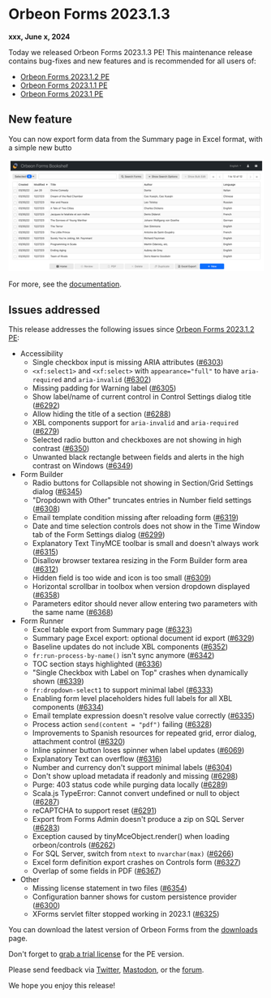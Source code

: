 # Orbeon Forms 2023.1.3

__xxx, June x, 2024__

Today we released Orbeon Forms 2023.1.3 PE! This maintenance release contains bug-fixes and new features and is recommended for all users of:

- [Orbeon Forms 2023.1.2 PE](orbeon-forms-2023.1.2.md)
- [Orbeon Forms 2023.1.1 PE](orbeon-forms-2023.1.1.md)
- [Orbeon Forms 2023.1 PE](orbeon-forms-2023.1.md)

## New feature

You can now export form data from the Summary page in Excel format, with a simple new butto

![Form data and Excel export button on the Summary page](/form-runner/images/summary-excel-export.png)

For more, see the [documentation](/form-runner/feature/summary-page-export.md).

## Issues addressed

This release addresses the following issues since [Orbeon Forms 2023.1.2 PE](orbeon-forms-2023.1.2.md):

- Accessibility
    - Single checkbox input is missing ARIA attributes ([\#6303](https://github.com/orbeon/orbeon-forms/issues/6303))
    - `<xf:select1>` and `<xf:select>` with `appearance="full"` to have `aria-required` and `aria-invalid` ([\#6302](https://github.com/orbeon/orbeon-forms/issues/6302))
    - Missing padding for Warning label ([\#6305](https://github.com/orbeon/orbeon-forms/issues/6305))
    - Show label/name of current control in Control Settings dialog title ([\#6292](https://github.com/orbeon/orbeon-forms/issues/6292))
    - Allow hiding the title of a section ([\#6288](https://github.com/orbeon/orbeon-forms/issues/6288))
    - XBL components support for `aria-invalid` and `aria-required` ([\#6279](https://github.com/orbeon/orbeon-forms/issues/6279))
    - Selected radio button and checkboxes are not showing in high contrast ([\#6350](https://github.com/orbeon/orbeon-forms/issues/6350))
    - Unwanted black rectangle between fields and alerts in the high contrast on Windows ([\#6349](https://github.com/orbeon/orbeon-forms/issues/6349))
- Form Builder
    - Radio buttons for Collapsible not showing in Section/Grid Settings dialog ([\#6345](https://github.com/orbeon/orbeon-forms/issues/6345)) 
    - "Dropdown with Other" truncates entries in Number field settings ([\#6308](https://github.com/orbeon/orbeon-forms/issues/6308))
    - Email template condition missing after reloading form ([\#6319](https://github.com/orbeon/orbeon-forms/issues/6319))
    - Date and time selection controls does not show in the Time Window tab of the Form Settings dialog ([\#6299](https://github.com/orbeon/orbeon-forms/issues/6299))
    - Explanatory Text TinyMCE toolbar is small and doesn't always work ([\#6315](https://github.com/orbeon/orbeon-forms/issues/6315))
    - Disallow browser textarea resizing in the Form Builder form area ([\#6312](https://github.com/orbeon/orbeon-forms/issues/6312))
    - Hidden field is too wide and icon is too small ([\#6309](https://github.com/orbeon/orbeon-forms/issues/6309))
    - Horizontal scrollbar in toolbox when version dropdown displayed ([\#6358](https://github.com/orbeon/orbeon-forms/issues/6358))
    - Parameters editor should never allow entering two parameters with the same name ([\#6368](https://github.com/orbeon/orbeon-forms/issues/6368))
- Form Runner
    - Excel table export from Summary page ([\#6323](https://github.com/orbeon/orbeon-forms/issues/6323))
    - Summary page Excel export: optional document id export ([\#6329](https://github.com/orbeon/orbeon-forms/issues/6329))
    - Baseline updates do not include XBL components ([\#6352](https://github.com/orbeon/orbeon-forms/issues/6352))
    - `fr:run-process-by-name()` isn't sync anymore ([\#6342](https://github.com/orbeon/orbeon-forms/issues/6342))
    - TOC section stays highlighted ([\#6336](https://github.com/orbeon/orbeon-forms/issues/6336))
    - "Single Checkbox with Label on Top" crashes when dynamically shown ([\#6339](https://github.com/orbeon/orbeon-forms/issues/6339))
    - `fr:dropdown-select1` to support minimal label ([\#6333](https://github.com/orbeon/orbeon-forms/issues/6333))
    - Enabling form level placeholders hides full labels for all XBL components ([\#6334](https://github.com/orbeon/orbeon-forms/issues/6334))
    - Email template expression doesn't resolve value correctly ([\#6335](https://github.com/orbeon/orbeon-forms/issues/6335))
    - Process action `send(content = "pdf")` failing ([\#6328](https://github.com/orbeon/orbeon-forms/issues/6328))
    - Improvements to Spanish resources for repeated grid, error dialog, attachment control ([\#6320](https://github.com/orbeon/orbeon-forms/issues/6320))
    - Inline spinner button loses spinner when label updates ([\#6069](https://github.com/orbeon/orbeon-forms/issues/6069))
    - Explanatory Text can overflow ([\#6316](https://github.com/orbeon/orbeon-forms/issues/6316))
    - Number and currency don't support minimal labels ([\#6304](https://github.com/orbeon/orbeon-forms/issues/6304))
    - Don't show upload metadata if readonly and missing ([\#6298](https://github.com/orbeon/orbeon-forms/issues/6298))
    - Purge: 403 status code while purging data locally ([\#6289](https://github.com/orbeon/orbeon-forms/issues/6289))
    - Scala.js TypeError: Cannot convert undefined or null to object ([\#6287](https://github.com/orbeon/orbeon-forms/issues/6287))
    - reCAPTCHA to support reset ([\#6291](https://github.com/orbeon/orbeon-forms/issues/6291))
    - Export from Forms Admin doesn't produce a zip on SQL Server ([\#6283](https://github.com/orbeon/orbeon-forms/issues/6283))
    - Exception caused by tinyMceObject.render() when loading orbeon/controls ([\#6262](https://github.com/orbeon/orbeon-forms/issues/6262))
    - For SQL Server, switch from `ntext` to `nvarchar(max)` ([\#6266](https://github.com/orbeon/orbeon-forms/issues/6266))
    - Excel form definition export crashes on Controls form ([\#6327](https://github.com/orbeon/orbeon-forms/issues/6327))
    - Overlap of some fields in PDF ([\#6367](https://github.com/orbeon/orbeon-forms/issues/6367))
- Other
    - Missing license statement in two files ([\#6354](https://github.com/orbeon/orbeon-forms/issues/6354))
    - Configuration banner shows for custom persistence provider ([\#6300](https://github.com/orbeon/orbeon-forms/issues/6300))
    - XForms servlet filter stopped working in 2023.1 ([\#6325](https://github.com/orbeon/orbeon-forms/issues/6325))

You can download the latest version of Orbeon Forms from the [downloads](https://www.orbeon.com/download) page.

Don't forget to [grab a trial license](https://prod.orbeon.com/prod/fr/orbeon/register/new) for the PE version.

Please send feedback via [Twitter](https://twitter.com/orbeon), [Mastodon](https://mastodon.social/@orbeon), or the [forum](https://www.orbeon.com/community).

We hope you enjoy this release!

